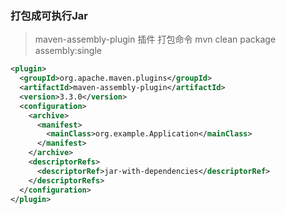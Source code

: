 ### 打包成可执行Jar
> maven-assembly-plugin 插件 
> 打包命令 mvn clean package assembly:single 
```xml
<plugin>
  <groupId>org.apache.maven.plugins</groupId>
  <artifactId>maven-assembly-plugin</artifactId>
  <version>3.3.0</version>
  <configuration>
    <archive>
      <manifest>
        <mainClass>org.example.Application</mainClass>
      </manifest>
    </archive>
    <descriptorRefs>
      <descriptorRef>jar-with-dependencies</descriptorRef>
    </descriptorRefs>
  </configuration>
</plugin>
```
